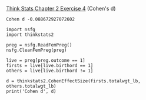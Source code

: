 [Think Stats Chapter 2 Exercise 4](http://greenteapress.com/thinkstats2/html/thinkstats2003.html#toc24) (Cohen's d)

>> 
```
Cohen d -0.088672927072602
```
```
import nsfg
import thinkstats2

preg = nsfg.ReadFemPreg()
nsfg.CleanFemPreg(preg)

live = preg[preg.outcome == 1]
firsts = live[live.birthord == 1]
others = live[live.birthord != 1]

d = thinkstats2.CohenEffectSize(firsts.totalwgt_lb, others.totalwgt_lb)
print('Cohen d', d)
```
